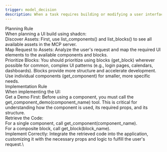 ```yaml
---
trigger: model_decision
description: When a task requires building or modifying a user interface using shadcn-ui, you must use the tools available in the MCP server.\
---
```


Planning Rule\
When planning a UI build using shadcn:\
Discover Assets: First, use list_components() and list_blocks() to see all available assets in the MCP server.\
Map Request to Assets: Analyze the user's request and map the required UI elements to the available components and blocks.\
Prioritize Blocks: You should prioritize using blocks (get_block) wherever possible for common, complex UI patterns (e.g., login pages, calendars, dashboards). Blocks provide more structure and accelerate development. Use individual components (get_component) for smaller, more specific needs.\
Implementation Rule\
When implementing the UI:\
Get a Demo First: Before using a component, you must call the get_component_demo(component_name) tool. This is critical for understanding how the component is used, its required props, and its structure.\
Retrieve the Code:\
For a single component, call get_component(component_name).\
For a composite block, call get_block(block_name).\
Implement Correctly: Integrate the retrieved code into the application, customizing it with the necessary props and logic to fulfill the user's request.\
